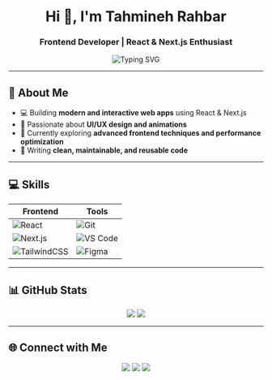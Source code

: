 <h1 align="center">Hi 👋, I'm Tahmineh Rahbar</h1>
<h3 align="center">Frontend Developer | React & Next.js Enthusiast</h3>

<p align="center">
  <img src="https://readme-typing-svg.demolab.com?font=Fira+Code&size=25&duration=3000&pause=500&color=FFC0CB&center=true&vCenter=true&width=600&lines=Building+modern+web+apps;React+%26+Next.js+fan;Passionate+about+UI+and+animations" alt="Typing SVG"/>
</p>

---

## 🚀 About Me
- 💻 Building **modern and interactive web apps** using React & Next.js
- 🎨 Passionate about **UI/UX design and animations**
- 🌱 Currently exploring **advanced frontend techniques and performance optimization**
- 📝 Writing **clean, maintainable, and reusable code**

---

## 💻 Skills

| Frontend | Tools |
|----------|-------|
| ![React](https://img.shields.io/badge/React-61DAFB?style=for-the-badge&logo=react&logoColor=white) | ![Git](https://img.shields.io/badge/Git-F05032?style=for-the-badge&logo=git&logoColor=white) |
| ![Next.js](https://img.shields.io/badge/Next.js-000000?style=for-the-badge&logo=next.js&logoColor=white) | ![VS Code](https://img.shields.io/badge/VS_Code-007ACC?style=for-the-badge&logo=visual-studio-code&logoColor=white) |
| ![TailwindCSS](https://img.shields.io/badge/TailwindCSS-06B6D4?style=for-the-badge&logo=tailwind-css&logoColor=white) | ![Figma](https://img.shields.io/badge/Figma-F24E1E?style=for-the-badge&logo=figma&logoColor=white) |


---

## 📊 GitHub Stats
<p align="center">
  <img src="https://github-readme-stats.vercel.app/api?username=TahmineRH&show_icons=true&theme=radical" />
  <img src="https://github-readme-streak-stats.herokuapp.com/?user=TahmineRH&theme=radical" />
</p>

---

## 🌐 Connect with Me
<p align="center">
  <a href="https://Tahminerahbar.com"><img src="https://img.shields.io/badge/Website-FFC0CB?style=for-the-badge&logo=google-chrome&logoColor=white" /></a>
  <a href="https://Tahminerahbar.com/projects"><img src="https://img.shields.io/badge/Projects-FF8A9D?style=for-the-badge&logo=gitbook&logoColor=white" /></a>
  <a href="mailto:tahmine.rahbar79@gmail.com"><img src="https://img.shields.io/badge/Email-FF5C77?style=for-the-badge&logo=gmail&logoColor=white" /></a>
</p>
